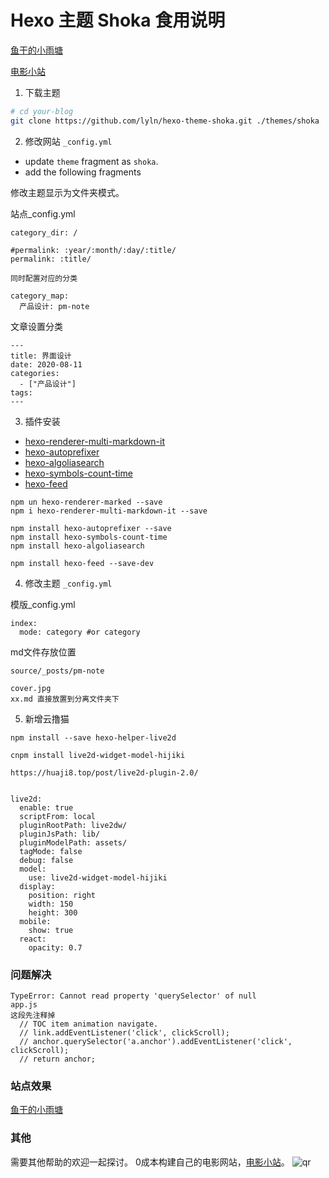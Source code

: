 # Hexo 主题 Shoka 食用说明
[鱼干的小雨塘](https://yoogan.github.io/)

[电影小站](https://v.inshub.cn/)
1. 下载主题

``` bash
# cd your-blog
git clone https://github.com/lyln/hexo-theme-shoka.git ./themes/shoka
```

2. 修改网站 `_config.yml`
  - update `theme` fragment as `shoka`.
  - add the following fragments

修改主题显示为文件夹模式。

站点_config.yml
```
category_dir: /

#permalink: :year/:month/:day/:title/
permalink: :title/

同时配置对应的分类

category_map:
  产品设计: pm-note

```

文章设置分类
```
---
title: 界面设计
date: 2020-08-11 
categories:
  - ["产品设计"]
tags:
---
```
3. 插件安装
  - [hexo-renderer-multi-markdown-it](https://www.npmjs.com/package/hexo-renderer-multi-markdown-it)
  - [hexo-autoprefixer](https://www.npmjs.com/package/hexo-autoprefixer)
  - [hexo-algoliasearch](https://www.npmjs.com/package/hexo-algoliasearch)
  - [hexo-symbols-count-time](https://www.npmjs.com/package/hexo-symbols-count-time)
  - [hexo-feed](https://www.npmjs.com/package/hexo-feed)

```
npm un hexo-renderer-marked --save
npm i hexo-renderer-multi-markdown-it --save

npm install hexo-autoprefixer --save
npm install hexo-symbols-count-time
npm install hexo-algoliasearch

npm install hexo-feed --save-dev
```


4. 修改主题 `_config.yml`

模版_config.yml
```
index:
  mode: category #or category
```

md文件存放位置
```
source/_posts/pm-note

cover.jpg
xx.md 直接放置到分离文件夹下

```

5. 新增云撸猫
```
npm install --save hexo-helper-live2d

cnpm install live2d-widget-model-hijiki

https://huaji8.top/post/live2d-plugin-2.0/


live2d:
  enable: true
  scriptFrom: local
  pluginRootPath: live2dw/
  pluginJsPath: lib/
  pluginModelPath: assets/
  tagMode: false
  debug: false
  model:
    use: live2d-widget-model-hijiki
  display:
    position: right
    width: 150
    height: 300
  mobile:
    show: true
  react:
    opacity: 0.7

```

### 问题解决

```
TypeError: Cannot read property 'querySelector' of null
app.js
这段先注释掉
  // TOC item animation navigate.
  // link.addEventListener('click', clickScroll);
  // anchor.querySelector('a.anchor').addEventListener('click', clickScroll);
  // return anchor;

```
### 站点效果
[鱼干的小雨塘](https://yoogan.github.io/)

### 其他
需要其他帮助的欢迎一起探讨。
0成本构建自己的电影网站，[电影小站](https://v.inshub.cn/)。
![qr](https://lyln.oss-cn-beijing.aliyuncs.com/wx/qr-wx.jpg?430*430)
